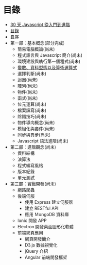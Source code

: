 # 目錄

- [30 天 Javascript 從入門到進階](README.md)
- [目錄](SUMMARY.md)
- [自序](PREFACE.md)
- 第一部：基本概念(部分完成)
  - 簡易電腦概論(尚未)
  - 程式語言與 Javascript 簡介(尚未)
  - 環境建設與執行第一個程式(尚未)
  - [變數、資料型態以及算術運算式](PART1/variables.md)
  - 選擇判斷(尚未)
  - 迴圈(尚未)
  - 陣列(尚未)
  - 物件(尚未)
  - 函式(尚未)
  - 位元運算(尚未)
  - 檔案讀寫(尚未)
  - 除錯技巧(尚未)
  - 物件導向概念(尚未)
  - 模組化與套件(尚未)
  - 同步與異步(尚未)
  - Javascript 語法進階(尚未)
- 第二部：進階觀念(尚未)
  - 資料結構
  - 演算法
  - 程式編寫風格
  - 版本紀錄
  - 單元測試
- 第三部：實戰開發(尚未)
  - 網路爬蟲
  - 後端伺服
    - 使用 Express 建立伺服器
    - 建立 RESTful API
    - 應用 ＭongoDB 資料庫
  - Ionic 開發 APP
  - Electron 開發桌面圖形化軟體
  - 前端網頁應用
    - 網頁開發簡介
    - D3.js 數據視覺化
    - jQuery 介紹
    - Angular 前端開發框架
